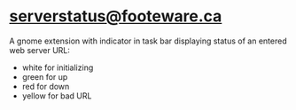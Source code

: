 # serverstatus@footeware.ca

A gnome extension with indicator in task bar displaying status of an entered web server URL: 

- white for initializing
- green for up
- red for down 
- yellow for bad URL
